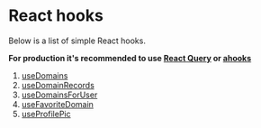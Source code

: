 # React hooks

Below is a list of simple React hooks.

**For production it's recommended to use [React Query](https://react-query.tanstack.com/) or [ahooks](https://ahooks.js.org/)**

1. [useDomains](/domain-name/react-hooks/use-domains.md)
2. [useDomainRecords](/domain-name/react-hooks/use-domain-records.md)
3. [useDomainsForUser](/domain-name/react-hooks/use-domains-for-user.md)
4. [useFavoriteDomain](/domain-name/react-hooks/use-favorite-domain.md)
5. [useProfilePic](/domain-name/react-hooks/use-profile-pic.md)
